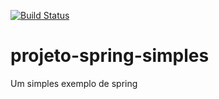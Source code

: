 [![Build Status](https://travis-ci.com/JosePeixoto/projeto-spring-simples.svg?branch=master)](https://travis-ci.com/JosePeixoto/projeto-spring-simples)
# projeto-spring-simples
Um simples exemplo de spring
